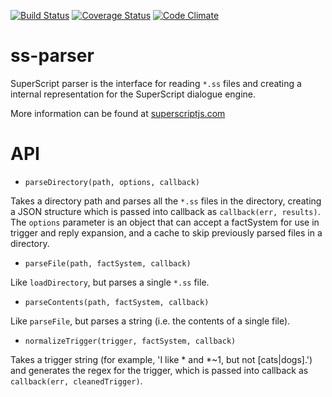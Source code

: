 [![Build Status](https://travis-ci.org/superscriptjs/ss-parser.svg?branch=master)](https://travis-ci.org/superscriptjs/ss-parser)
[![Coverage Status](https://coveralls.io/repos/github/superscriptjs/ss-parser/badge.svg?branch=master)](https://coveralls.io/github/superscriptjs/ss-parser?branch=master)
[![Code Climate](https://codeclimate.com/github/superscriptjs/ss-parser/badges/gpa.svg)](https://codeclimate.com/github/superscriptjs/ss-parser)

# ss-parser

SuperScript parser is the interface for reading `*.ss` files and creating a internal representation for the SuperScript dialogue engine.

More information can be found at [superscriptjs.com](http://superscriptjs.com)

# API

* `parseDirectory(path, options, callback)`

Takes a directory path and parses all the `*.ss` files in the directory, creating a JSON structure which is passed into callback as `callback(err, results)`. The `options` parameter is an object that can accept a factSystem for use in trigger and reply expansion, and a cache to skip previously parsed files in a directory.

* `parseFile(path, factSystem, callback)`

Like `loadDirectory`, but parses a single `*.ss` file.

* `parseContents(path, factSystem, callback)`

Like `parseFile`, but parses a string (i.e. the contents of a single file).

* `normalizeTrigger(trigger, factSystem, callback)`

Takes a trigger string (for example, 'I like * and *~1, but not [cats|dogs].') and generates the regex for the trigger, which is passed into callback as `callback(err, cleanedTrigger)`.
